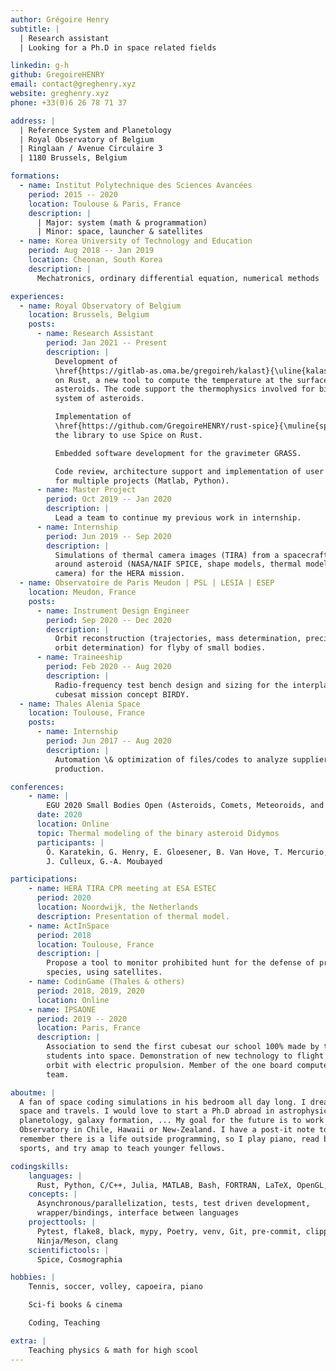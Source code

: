 ```yaml
---
author: Grégoire Henry
subtitle: |
  | Research assistant
  | Looking for a Ph.D in space related fields

linkedin: g-h
github: GregoireHENRY
email: contact@greghenry.xyz
website: greghenry.xyz
phone: +33(0)6 26 78 71 37

address: |
  | Reference System and Planetology
  | Royal Observatory of Belgium
  | Ringlaan / Avenue Circulaire 3
  | 1180 Brussels, Belgium

formations:
  - name: Institut Polytechnique des Sciences Avancées
    period: 2015 -- 2020
    location: Toulouse & Paris, France
    description: |
      | Major: system (math & programmation)
      | Minor: space, launcher & satellites
  - name: Korea University of Technology and Education
    period: Aug 2018 -- Jan 2019
    location: Cheonan, South Korea
    description: |
      Mechatronics, ordinary differential equation, numerical methods

experiences:
  - name: Royal Observatory of Belgium
    location: Brussels, Belgium
    posts:
      - name: Research Assistant
        period: Jan 2021 -- Present
        description: |
          Development of
          \href{https://gitlab-as.oma.be/gregoireh/kalast}{\uline{kalast}}
          on Rust, a new tool to compute the temperature at the surface of
          asteroids. The code support the thermophysics involved for binary
          system of asteroids.

          Implementation of
          \href{https://github.com/GregoireHENRY/rust-spice}{\muline{spice-rust}},
          the library to use Spice on Rust.

          Embedded software development for the gravimeter GRASS.

          Code review, architecture support and implementation of user interfaces
          for multiple projects (Matlab, Python).
      - name: Master Project
        period: Oct 2019 -- Jan 2020
        description: |
          Lead a team to continue my previous work in internship.
      - name: Internship
        period: Jun 2019 -- Sep 2020
        description: |
          Simulations of thermal camera images (TIRA) from a spacecraft
          around asteroid (NASA/NAIF SPICE, shape models, thermal model,
          camera) for the HERA mission.
  - name: Observatoire de Paris Meudon | PSL | LESIA | ESEP
    location: Meudon, France
    posts:
      - name: Instrument Design Engineer
        period: Sep 2020 -- Dec 2020
        description: |
          Orbit reconstruction (trajectories, mass determination, precise
          orbit determination) for flyby of small bodies.
      - name: Traineeship
        period: Feb 2020 -- Aug 2020
        description: |
          Radio-frequency test bench design and sizing for the interplanerary
          cubesat mission concept BIRDY.
  - name: Thales Alenia Space
    location: Toulouse, France
    posts:
      - name: Internship
        period: Jun 2017 -- Aug 2020
        description: |
          Automation \& optimization of files/codes to analyze supplier's
          production.

conferences:
    - name: |
        EGU 2020 Small Bodies Open (Asteroids, Comets, Meteoroids, and Dust)
      date: 2020
      location: Online
      topic: Thermal modeling of the binary asteroid Didymos
      participants: |
        Ö. Karatekin, G. Henry, E. Gloesener, B. Van Hove, T. Mercurio,
        J. Culleux, G.-A. Moubayed

participations:
    - name: HERA TIRA CPR meeting at ESA ESTEC
      period: 2020
      location: Noordwijk, the Netherlands
      description: Presentation of thermal model.
    - name: ActInSpace
      period: 2018
      location: Toulouse, France
      description: |
        Propose a tool to monitor prohibited hunt for the defense of protected
        species, using satellites.
    - name: CodinGame (Thales & others)
      period: 2018, 2019, 2020
      location: Online
    - name: IPSAONE
      period: 2019 -- 2020
      location: Paris, France
      description: |
        Association to send the first cubesat our school 100% made by the
        students into space. Demonstration of new technology to flight in low
        orbit with electric propulsion. Member of the one board computer (OBC)
        team.

aboutme: |
  A fan of space coding simulations in his bedroom all day long. I dream of
  space and travels. I would love to start a Ph.D abroad in astrophysics,
  planetology, galaxy formation, ... My goal for the future is to work for an
  Observatory in Chile, Hawaii or New-Zealand. I have a post-it note to
  remember there is a life outside programming, so I play piano, read books, do
  sports, and try amap to teach younger fellows.

codingskills:
    languages: |
      Rust, Python, C/C++, Julia, MATLAB, Bash, FORTRAN, LaTeX, OpenGL, Regex
    concepts: |
      Asynchronous/parallelization, tests, test driven development,
      wrapper/bindings, interface between languages
    projecttools: |
      Pytest, flake8, black, mypy, Poetry, venv, Git, pre-commit, clippy,
      Ninja/Meson, clang
    scientifictools: |
      Spice, Cosmographia

hobbies: |
    Tennis, soccer, volley, capoeira, piano

    Sci-fi books & cinema

    Coding, Teaching

extra: |
    Teaching physics & math for high scool
---
```

